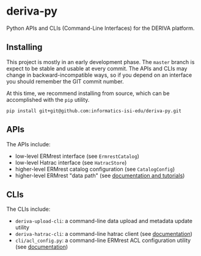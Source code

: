 # deriva-py

Python APIs and CLIs (Command-Line Interfaces) for the DERIVA platform.

## Installing

This project is mostly in an early development phase. The `master` branch is expect to be stable and usable at every
commit. The APIs and CLIs may change in backward-incompatible ways, so if you depend on an interface you should remember
the GIT commit number.

At this time, we recommend installing from source, which can be accomplished with the `pip` utility.

```
pip install git+git@github.com:informatics-isi-edu/deriva-py.git
```

## APIs

The APIs include:
- low-level ERMrest interface (see `ErmrestCatalog`)
- low-level Hatrac interface (see `HatracStore`)
- higher-level ERMrest catalog configuration (see `CatalogConfig`)
- higher-level ERMrest "data path" (see [documentation and tutorials](./docs/README.md))

## CLIs

The CLIs include:
- `deriva-upload-cli`: a command-line data upload and metadata update utility
- `deriva-hatrac-cli`: a command-line hatrac client (see [documentation](./cli/doc/deriva-hatrac-cli.md))
- `cli/acl_config.py`: a command-line ERMrest ACL configuration utility (see [documentation](./cli/doc/acl_config.md))
